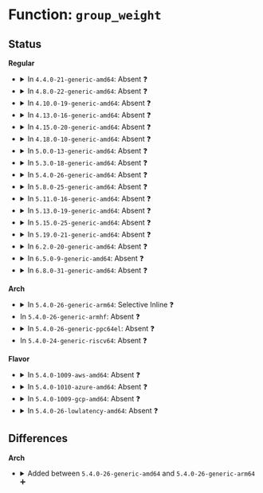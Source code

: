 # Function: <code>group_weight</code>

## Status
<b>Regular</b>
<ul>
<li>
<details>
<summary>In <code>4.4.0-21-generic-amd64</code>: Absent ❓</summary>

```json
{
  "name": "group_weight",
  "collision_type": "Unique Static",
  "inline_type": "Full",
  "funcs": [
    {
      "addr": 18446744071579588438,
      "name": "group_weight",
      "external": false,
      "loc": "kernel/sched/fair.c:1035",
      "file": "kernel/sched/fair.c",
      "inline": "declared, inlined",
      "caller_inline": [
        "kernel/sched/fair.c:task_numa_find_cpu",
        "kernel/sched/fair.c:task_numa_find_cpu",
        "kernel/sched/fair.c:task_numa_migrate",
        "kernel/sched/fair.c:task_numa_migrate",
        "kernel/sched/fair.c:task_numa_migrate",
        "kernel/sched/fair.c:task_numa_migrate",
        "kernel/sched/fair.c:task_numa_fault"
      ],
      "caller_func": []
    }
  ],
  "symbols": []
}
```
</details>
</li>
<li>
<details>
<summary>In <code>4.8.0-22-generic-amd64</code>: Absent ❓</summary>

```json
{
  "name": "group_weight",
  "collision_type": "Unique Static",
  "inline_type": "Full",
  "funcs": [
    {
      "addr": 18446744071579624985,
      "name": "group_weight",
      "external": false,
      "loc": "kernel/sched/fair.c:1182",
      "file": "kernel/sched/fair.c",
      "inline": "declared, inlined",
      "caller_inline": [
        "kernel/sched/fair.c:task_numa_fault",
        "kernel/sched/fair.c:task_numa_migrate",
        "kernel/sched/fair.c:task_numa_migrate",
        "kernel/sched/fair.c:task_numa_migrate",
        "kernel/sched/fair.c:task_numa_migrate",
        "kernel/sched/fair.c:task_numa_find_cpu",
        "kernel/sched/fair.c:task_numa_find_cpu"
      ],
      "caller_func": []
    }
  ],
  "symbols": []
}
```
</details>
</li>
<li>
<details>
<summary>In <code>4.10.0-19-generic-amd64</code>: Absent ❓</summary>

```json
{
  "name": "group_weight",
  "collision_type": "Unique Static",
  "inline_type": "Full",
  "funcs": [
    {
      "addr": 18446744071579623259,
      "name": "group_weight",
      "external": false,
      "loc": "kernel/sched/fair.c:1306",
      "file": "kernel/sched/fair.c",
      "inline": "declared, inlined",
      "caller_inline": [
        "kernel/sched/fair.c:preferred_group_nid",
        "kernel/sched/fair.c:task_numa_migrate",
        "kernel/sched/fair.c:task_numa_migrate",
        "kernel/sched/fair.c:task_numa_migrate",
        "kernel/sched/fair.c:task_numa_migrate",
        "kernel/sched/fair.c:task_numa_find_cpu",
        "kernel/sched/fair.c:task_numa_find_cpu"
      ],
      "caller_func": []
    }
  ],
  "symbols": []
}
```
</details>
</li>
<li>
<details>
<summary>In <code>4.13.0-16-generic-amd64</code>: Absent ❓</summary>

```json
{
  "name": "group_weight",
  "collision_type": "Unique Static",
  "inline_type": "Full",
  "funcs": [
    {
      "addr": 18446744071579602676,
      "name": "group_weight",
      "external": false,
      "loc": "kernel/sched/fair.c:1303",
      "file": "kernel/sched/fair.c",
      "inline": "declared, inlined",
      "caller_inline": [
        "kernel/sched/fair.c:preferred_group_nid",
        "kernel/sched/fair.c:task_numa_migrate",
        "kernel/sched/fair.c:task_numa_migrate",
        "kernel/sched/fair.c:task_numa_migrate",
        "kernel/sched/fair.c:task_numa_migrate",
        "kernel/sched/fair.c:task_numa_find_cpu",
        "kernel/sched/fair.c:task_numa_find_cpu"
      ],
      "caller_func": []
    }
  ],
  "symbols": []
}
```
</details>
</li>
<li>
<details>
<summary>In <code>4.15.0-20-generic-amd64</code>: Absent ❓</summary>

```json
{
  "name": "group_weight",
  "collision_type": "Unique Static",
  "inline_type": "Full",
  "funcs": [
    {
      "addr": 18446744071579635028,
      "name": "group_weight",
      "external": false,
      "loc": "kernel/sched/fair.c:1344",
      "file": "kernel/sched/fair.c",
      "inline": "declared, inlined",
      "caller_inline": [
        "kernel/sched/fair.c:preferred_group_nid",
        "kernel/sched/fair.c:task_numa_migrate",
        "kernel/sched/fair.c:task_numa_migrate",
        "kernel/sched/fair.c:task_numa_migrate",
        "kernel/sched/fair.c:task_numa_migrate",
        "kernel/sched/fair.c:task_numa_find_cpu",
        "kernel/sched/fair.c:task_numa_find_cpu"
      ],
      "caller_func": []
    }
  ],
  "symbols": []
}
```
</details>
</li>
<li>
<details>
<summary>In <code>4.18.0-10-generic-amd64</code>: Absent ❓</summary>

```json
{
  "name": "group_weight",
  "collision_type": "Unique Static",
  "inline_type": "Full",
  "funcs": [
    {
      "addr": 18446744071579657051,
      "name": "group_weight",
      "external": false,
      "loc": "kernel/sched/fair.c:1372",
      "file": "kernel/sched/fair.c",
      "inline": "declared, inlined",
      "caller_inline": [
        "kernel/sched/fair.c:preferred_group_nid",
        "kernel/sched/fair.c:task_numa_migrate",
        "kernel/sched/fair.c:task_numa_migrate",
        "kernel/sched/fair.c:task_numa_migrate",
        "kernel/sched/fair.c:task_numa_migrate",
        "kernel/sched/fair.c:task_numa_find_cpu",
        "kernel/sched/fair.c:task_numa_find_cpu"
      ],
      "caller_func": []
    }
  ],
  "symbols": []
}
```
</details>
</li>
<li>
<details>
<summary>In <code>5.0.0-13-generic-amd64</code>: Absent ❓</summary>

```json
{
  "name": "group_weight",
  "collision_type": "Unique Static",
  "inline_type": "Full",
  "funcs": [
    {
      "addr": 18446744071579723508,
      "name": "group_weight",
      "external": false,
      "loc": "kernel/sched/fair.c:1368",
      "file": "kernel/sched/fair.c",
      "inline": "declared, inlined",
      "caller_inline": [
        "kernel/sched/fair.c:task_numa_fault",
        "kernel/sched/fair.c:task_numa_fault",
        "kernel/sched/fair.c:task_numa_fault",
        "kernel/sched/fair.c:task_numa_fault",
        "kernel/sched/fair.c:preferred_group_nid",
        "kernel/sched/fair.c:task_numa_find_cpu",
        "kernel/sched/fair.c:task_numa_find_cpu"
      ],
      "caller_func": []
    }
  ],
  "symbols": []
}
```
</details>
</li>
<li>
<details>
<summary>In <code>5.3.0-18-generic-amd64</code>: Absent ❓</summary>

```json
{
  "name": "group_weight",
  "collision_type": "Unique Static",
  "inline_type": "Full",
  "funcs": [
    {
      "addr": 18446744071579732167,
      "name": "group_weight",
      "external": false,
      "loc": "kernel/sched/fair.c:1430",
      "file": "kernel/sched/fair.c",
      "inline": "declared, inlined",
      "caller_inline": [
        "kernel/sched/fair.c:preferred_group_nid",
        "kernel/sched/fair.c:task_numa_migrate",
        "kernel/sched/fair.c:task_numa_migrate",
        "kernel/sched/fair.c:task_numa_migrate",
        "kernel/sched/fair.c:task_numa_migrate",
        "kernel/sched/fair.c:task_numa_find_cpu",
        "kernel/sched/fair.c:task_numa_find_cpu"
      ],
      "caller_func": []
    }
  ],
  "symbols": []
}
```
</details>
</li>
<li>
<details>
<summary>In <code>5.4.0-26-generic-amd64</code>: Absent ❓</summary>

```json
{
  "name": "group_weight",
  "collision_type": "Unique Static",
  "inline_type": "Full",
  "funcs": [
    {
      "addr": 18446744071579775431,
      "name": "group_weight",
      "external": false,
      "loc": "kernel/sched/fair.c:1388",
      "file": "kernel/sched/fair.c",
      "inline": "declared, inlined",
      "caller_inline": [
        "kernel/sched/fair.c:preferred_group_nid",
        "kernel/sched/fair.c:task_numa_migrate",
        "kernel/sched/fair.c:task_numa_migrate",
        "kernel/sched/fair.c:task_numa_migrate",
        "kernel/sched/fair.c:task_numa_migrate",
        "kernel/sched/fair.c:task_numa_find_cpu",
        "kernel/sched/fair.c:task_numa_find_cpu"
      ],
      "caller_func": []
    }
  ],
  "symbols": []
}
```
</details>
</li>
<li>
<details>
<summary>In <code>5.8.0-25-generic-amd64</code>: Absent ❓</summary>

```json
{
  "name": "group_weight",
  "collision_type": "Unique Static",
  "inline_type": "Full",
  "funcs": [
    {
      "addr": 18446744071579813650,
      "name": "group_weight",
      "external": false,
      "loc": "kernel/sched/fair.c:1399",
      "file": "kernel/sched/fair.c",
      "inline": "declared, inlined",
      "caller_inline": [
        "kernel/sched/fair.c:preferred_group_nid",
        "kernel/sched/fair.c:task_numa_compare",
        "kernel/sched/fair.c:task_numa_compare"
      ],
      "caller_func": []
    }
  ],
  "symbols": []
}
```
</details>
</li>
<li>
<details>
<summary>In <code>5.11.0-16-generic-amd64</code>: Absent ❓</summary>

```json
{
  "name": "group_weight",
  "collision_type": "Unique Static",
  "inline_type": "Full",
  "funcs": [
    {
      "addr": 18446744071579804194,
      "name": "group_weight",
      "external": false,
      "loc": "kernel/sched/fair.c:1406",
      "file": "kernel/sched/fair.c",
      "inline": "declared, inlined",
      "caller_inline": [
        "kernel/sched/fair.c:preferred_group_nid",
        "kernel/sched/fair.c:task_numa_compare",
        "kernel/sched/fair.c:task_numa_compare"
      ],
      "caller_func": []
    }
  ],
  "symbols": []
}
```
</details>
</li>
<li>
<details>
<summary>In <code>5.13.0-19-generic-amd64</code>: Absent ❓</summary>

```json
{
  "name": "group_weight",
  "collision_type": "Unique Static",
  "inline_type": "Full",
  "funcs": [
    {
      "addr": 18446744071579810577,
      "name": "group_weight",
      "external": false,
      "loc": "kernel/sched/fair.c:1403",
      "file": "kernel/sched/fair.c",
      "inline": "declared, inlined",
      "caller_inline": [
        "kernel/sched/fair.c:preferred_group_nid",
        "kernel/sched/fair.c:task_numa_compare",
        "kernel/sched/fair.c:task_numa_compare"
      ],
      "caller_func": []
    }
  ],
  "symbols": []
}
```
</details>
</li>
<li>
<details>
<summary>In <code>5.15.0-25-generic-amd64</code>: Absent ❓</summary>

```json
{
  "name": "group_weight",
  "collision_type": "Unique Static",
  "inline_type": "Full",
  "funcs": [
    {
      "addr": 18446744071579907729,
      "name": "group_weight",
      "external": false,
      "loc": "kernel/sched/fair.c:1392",
      "file": "kernel/sched/fair.c",
      "inline": "declared, inlined",
      "caller_inline": [
        "kernel/sched/fair.c:preferred_group_nid",
        "kernel/sched/fair.c:task_numa_compare",
        "kernel/sched/fair.c:task_numa_compare"
      ],
      "caller_func": []
    }
  ],
  "symbols": []
}
```
</details>
</li>
<li>
<details>
<summary>In <code>5.19.0-21-generic-amd64</code>: Absent ❓</summary>

```json
{
  "name": "group_weight",
  "collision_type": "Unique Static",
  "inline_type": "Full",
  "funcs": [
    {
      "addr": 18446744071580046525,
      "name": "group_weight",
      "external": false,
      "loc": "kernel/sched/fair.c:1395",
      "file": "kernel/sched/fair.c",
      "inline": "declared, inlined",
      "caller_inline": [
        "kernel/sched/fair.c:can_migrate_task",
        "kernel/sched/fair.c:can_migrate_task",
        "kernel/sched/fair.c:preferred_group_nid",
        "kernel/sched/fair.c:task_numa_compare",
        "kernel/sched/fair.c:task_numa_compare"
      ],
      "caller_func": []
    }
  ],
  "symbols": []
}
```
</details>
</li>
<li>
<details>
<summary>In <code>6.2.0-20-generic-amd64</code>: Absent ❓</summary>

```json
{
  "name": "group_weight",
  "collision_type": "Unique Static",
  "inline_type": "Full",
  "funcs": [
    {
      "addr": 18446744071580215110,
      "name": "group_weight",
      "external": false,
      "loc": "kernel/sched/fair.c:1434",
      "file": "kernel/sched/fair.c",
      "inline": "declared, inlined",
      "caller_inline": [
        "kernel/sched/fair.c:can_migrate_task",
        "kernel/sched/fair.c:can_migrate_task",
        "kernel/sched/fair.c:preferred_group_nid",
        "kernel/sched/fair.c:task_numa_compare",
        "kernel/sched/fair.c:task_numa_compare"
      ],
      "caller_func": []
    }
  ],
  "symbols": []
}
```
</details>
</li>
<li>
<details>
<summary>In <code>6.5.0-9-generic-amd64</code>: Absent ❓</summary>

```json
{
  "name": "group_weight",
  "collision_type": "Unique Static",
  "inline_type": "Full",
  "funcs": [
    {
      "addr": 18446744071580286262,
      "name": "group_weight",
      "external": false,
      "loc": "kernel/sched/fair.c:1451",
      "file": "kernel/sched/fair.c",
      "inline": "declared, inlined",
      "caller_inline": [
        "kernel/sched/fair.c:can_migrate_task",
        "kernel/sched/fair.c:can_migrate_task",
        "kernel/sched/fair.c:preferred_group_nid",
        "kernel/sched/fair.c:task_numa_compare",
        "kernel/sched/fair.c:task_numa_compare"
      ],
      "caller_func": []
    }
  ],
  "symbols": []
}
```
</details>
</li>
<li>
<details>
<summary>In <code>6.8.0-31-generic-amd64</code>: Absent ❓</summary>

```json
{
  "name": "group_weight",
  "collision_type": "Unique Static",
  "inline_type": "Full",
  "funcs": [
    {
      "addr": 18446744071580328294,
      "name": "group_weight",
      "external": false,
      "loc": "kernel/sched/fair.c:1692",
      "file": "kernel/sched/fair.c",
      "inline": "declared, inlined",
      "caller_inline": [
        "kernel/sched/fair.c:can_migrate_task",
        "kernel/sched/fair.c:can_migrate_task",
        "kernel/sched/fair.c:preferred_group_nid",
        "kernel/sched/fair.c:task_numa_compare",
        "kernel/sched/fair.c:task_numa_compare"
      ],
      "caller_func": []
    }
  ],
  "symbols": []
}
```
</details>
</li>
</ul>
<b>Arch</b>
<ul>
<li>
<details>
<summary>In <code>5.4.0-26-generic-arm64</code>: Selective Inline ❓</summary>

```c
long unsigned int group_weight(struct task_struct * p, int nid, int dist)
```

```json
{
  "name": "group_weight",
  "collision_type": "Unique Static",
  "inline_type": "Selective",
  "funcs": [
    {
      "addr": 18446603336490975096,
      "name": "group_weight",
      "external": false,
      "loc": "kernel/sched/fair.c:1388",
      "file": "kernel/sched/fair.c",
      "inline": "declared, inlined",
      "caller_inline": [
        "kernel/sched/fair.c:task_numa_placement",
        "kernel/sched/fair.c:task_numa_migrate",
        "kernel/sched/fair.c:task_numa_migrate",
        "kernel/sched/fair.c:task_numa_migrate",
        "kernel/sched/fair.c:task_numa_migrate",
        "kernel/sched/fair.c:task_numa_find_cpu",
        "kernel/sched/fair.c:task_numa_find_cpu"
      ],
      "caller_func": []
    }
  ],
  "symbols": [
    {
      "addr": 18446603336490946752,
      "name": "group_weight",
      "section": ".text",
      "bind": "STB_LOCAL",
      "size": 124
    }
  ]
}
```
</details>
</li>
<li>
In <code>5.4.0-26-generic-armhf</code>: Absent ❓
</li>
<li>
<details>
<summary>In <code>5.4.0-26-generic-ppc64el</code>: Absent ❓</summary>

```json
{
  "name": "group_weight",
  "collision_type": "Unique Static",
  "inline_type": "Full",
  "funcs": [
    {
      "addr": 13835058055283818824,
      "name": "group_weight",
      "external": false,
      "loc": "kernel/sched/fair.c:1388",
      "file": "kernel/sched/fair.c",
      "inline": "declared, inlined",
      "caller_inline": [
        "kernel/sched/fair.c:task_numa_placement",
        "kernel/sched/fair.c:task_numa_migrate",
        "kernel/sched/fair.c:task_numa_migrate",
        "kernel/sched/fair.c:task_numa_migrate",
        "kernel/sched/fair.c:task_numa_migrate",
        "kernel/sched/fair.c:task_numa_find_cpu",
        "kernel/sched/fair.c:task_numa_find_cpu"
      ],
      "caller_func": []
    }
  ],
  "symbols": []
}
```
</details>
</li>
<li>
In <code>5.4.0-24-generic-riscv64</code>: Absent ❓
</li>
</ul>
<b>Flavor</b>
<ul>
<li>
<details>
<summary>In <code>5.4.0-1009-aws-amd64</code>: Absent ❓</summary>

```json
{
  "name": "group_weight",
  "collision_type": "Unique Static",
  "inline_type": "Full",
  "funcs": [
    {
      "addr": 18446744071579751287,
      "name": "group_weight",
      "external": false,
      "loc": "kernel/sched/fair.c:1388",
      "file": "kernel/sched/fair.c",
      "inline": "declared, inlined",
      "caller_inline": [
        "kernel/sched/fair.c:preferred_group_nid",
        "kernel/sched/fair.c:task_numa_migrate",
        "kernel/sched/fair.c:task_numa_migrate",
        "kernel/sched/fair.c:task_numa_migrate",
        "kernel/sched/fair.c:task_numa_migrate",
        "kernel/sched/fair.c:task_numa_find_cpu",
        "kernel/sched/fair.c:task_numa_find_cpu"
      ],
      "caller_func": []
    }
  ],
  "symbols": []
}
```
</details>
</li>
<li>
<details>
<summary>In <code>5.4.0-1010-azure-amd64</code>: Absent ❓</summary>

```json
{
  "name": "group_weight",
  "collision_type": "Unique Static",
  "inline_type": "Full",
  "funcs": [
    {
      "addr": 18446744071579681671,
      "name": "group_weight",
      "external": false,
      "loc": "kernel/sched/fair.c:1388",
      "file": "kernel/sched/fair.c",
      "inline": "declared, inlined",
      "caller_inline": [
        "kernel/sched/fair.c:preferred_group_nid",
        "kernel/sched/fair.c:task_numa_migrate",
        "kernel/sched/fair.c:task_numa_migrate",
        "kernel/sched/fair.c:task_numa_migrate",
        "kernel/sched/fair.c:task_numa_migrate",
        "kernel/sched/fair.c:task_numa_find_cpu",
        "kernel/sched/fair.c:task_numa_find_cpu"
      ],
      "caller_func": []
    }
  ],
  "symbols": []
}
```
</details>
</li>
<li>
<details>
<summary>In <code>5.4.0-1009-gcp-amd64</code>: Absent ❓</summary>

```json
{
  "name": "group_weight",
  "collision_type": "Unique Static",
  "inline_type": "Full",
  "funcs": [
    {
      "addr": 18446744071579735799,
      "name": "group_weight",
      "external": false,
      "loc": "kernel/sched/fair.c:1388",
      "file": "kernel/sched/fair.c",
      "inline": "declared, inlined",
      "caller_inline": [
        "kernel/sched/fair.c:preferred_group_nid",
        "kernel/sched/fair.c:task_numa_migrate",
        "kernel/sched/fair.c:task_numa_migrate",
        "kernel/sched/fair.c:task_numa_migrate",
        "kernel/sched/fair.c:task_numa_migrate",
        "kernel/sched/fair.c:task_numa_find_cpu",
        "kernel/sched/fair.c:task_numa_find_cpu"
      ],
      "caller_func": []
    }
  ],
  "symbols": []
}
```
</details>
</li>
<li>
<details>
<summary>In <code>5.4.0-26-lowlatency-amd64</code>: Absent ❓</summary>

```json
{
  "name": "group_weight",
  "collision_type": "Unique Static",
  "inline_type": "Full",
  "funcs": [
    {
      "addr": 18446744071579783463,
      "name": "group_weight",
      "external": false,
      "loc": "kernel/sched/fair.c:1388",
      "file": "kernel/sched/fair.c",
      "inline": "declared, inlined",
      "caller_inline": [
        "kernel/sched/fair.c:preferred_group_nid",
        "kernel/sched/fair.c:task_numa_migrate",
        "kernel/sched/fair.c:task_numa_migrate",
        "kernel/sched/fair.c:task_numa_migrate",
        "kernel/sched/fair.c:task_numa_migrate",
        "kernel/sched/fair.c:task_numa_find_cpu",
        "kernel/sched/fair.c:task_numa_find_cpu"
      ],
      "caller_func": []
    }
  ],
  "symbols": []
}
```
</details>
</li>
</ul>

## Differences
<b>Arch</b>
<ul>
<li>
<details>
<summary>Added between <code>5.4.0-26-generic-amd64</code> and <code>5.4.0-26-generic-arm64</code> ➕</summary>

```c
long unsigned int group_weight(struct task_struct * p, int nid, int dist)
```
</details>
</li>
</ul>
